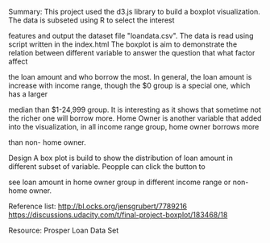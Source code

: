 Summary:
This project used the d3.js library to build a boxplot visualization. The data is subseted using R to select the interest 

features and output the dataset file "loandata.csv". The data is read using script written in the index.html 
The boxplot is aim to demonstrate the relation between different variable to answer the question that what factor affect 

the loan amount and who borrow the most.
In general, the loan amount is increase with income range, though the $0 group is a special one, which has a larger 

median than $1-24,999 group. It is interesting as it shows that sometime not the richer one will borrow more.
Home Owner is another variable that added into the visualization, in all income range group, home owner borrows more 

than non- home owner.

Design
A box plot is build to show the distribution of loan amount in different subset of variable. Peopple can click the button to 

see loan amount in home owner group in different income range or non- home owner.






Reference list:
http://bl.ocks.org/jensgrubert/7789216
https://discussions.udacity.com/t/final-project-boxplot/183468/18

Resource:
Prosper Loan Data Set
